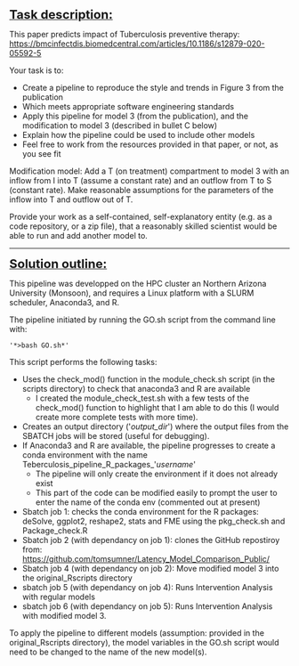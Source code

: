 **<ins> <span style="font-size: 22px;">Task description:</span> </ins>**

This paper predicts impact of Tuberculosis preventive therapy: 
https://bmcinfectdis.biomedcentral.com/articles/10.1186/s12879-020-05592-5

Your task is to:
- Create a pipeline to reproduce the style and trends in Figure 3 from the publication
- Which meets appropriate software engineering standards
- Apply this pipeline for model 3 (from the publication), and the modification to model 3 (described in bullet C below)
- Explain how the pipeline could be used to include other models
- Feel free to work from the resources provided in that paper, or not, as you see fit

Modification model: Add a T (on treatment) compartment to model 3 with an inflow from I into T (assume a constant rate) and an outflow from T to S (constant rate). Make reasonable assumptions for the parameters of the inflow into T and outflow out of T.

Provide your work as a self-contained, self-explanatory entity (e.g. as a code repository, or a zip file), that a reasonably skilled scientist would be able to run and add another model to. 

---

**<ins> <span style="font-size: 22px;">Solution outline:</span> </ins>**

This pipeline was developped on the HPC cluster an Northern Arizona University (Monsoon), and requires a Linux platform with a SLURM scheduler, Anaconda3, and R.

The pipeline initiated by running the GO.sh script from the command line with:

	'*>bash GO.sh*'

This script performs the following tasks:
- Uses the check_mod() function in the module_check.sh script (in the scripts directory) to check that anaconda3 and R are available
	* I created the module_check_test.sh with a few tests of the check_mod() function to highlight that I am able to do this (I would create more complete tests with more time). 
- Creates an output directory ('*output_dir*') where the output files from the SBATCH jobs will be stored (useful for debugging).
- If Anaconda3 and R are available, the pipeline progresses to create a conda environment with the name Teberculosis_pipeline_R_packages_'*username*'
	* The pipeline will only create the environment if it does not already exist
	* This part of the code can be modified easily to prompt the user to enter the name of the conda env (commented out at present)
- Sbatch job 1: checks the conda environment for the R packages: deSolve, ggplot2, reshape2, stats and FME using the pkg_check.sh and Package_check.R
- Sbatch job 2 (with dependancy on job 1): clones the GitHub repostiroy from: https://github.com/tomsumner/Latency_Model_Comparison_Public/
- Sbatch job 4 (with dependancy on job 2): Move modified model 3 into the original_Rscripts directory
- sbatch job 5 (with dependancy on job 4): Runs Intervention Analysis with regular models
- sbatch job 6 (with dependancy on job 5): Runs Intervention Analysis with modified model 3.

To apply the pipeline to different models (assumption: provided in the original_Rscripts directory), the model variables in the GO.sh script would need to be changed to the name of the new model(s).




